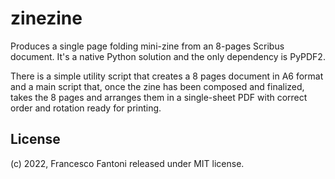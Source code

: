 # zinezine

Produces a single page folding mini-zine from an 8-pages Scribus document.
It's a native Python solution and the only dependency is PyPDF2.

There is a simple utility script that creates a 8 pages document in A6 format and a main script
that, once the zine has been composed and finalized, takes the 8 pages and arranges them in a single-sheet
PDF with correct order and rotation ready for printing.

## License

(c) 2022, Francesco Fantoni
released under MIT license.
